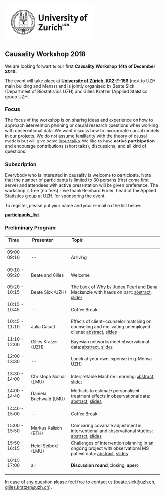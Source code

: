 
![](uzh_logo_e_pos_web_main_zone.jpg)

## Causality Workshop 2018 

We are looking forwart to our first **Causality Workshop 14th of December 2018.** 

The event will take place at <a href="https://www.plaene.uzh.ch/KO2">**University of Zürich, KO2-F-156**</a> (next to UZH main building and Mensa)  and is jointly organised by Beate Sick (Department of Biostatistics UZH) and Gilles Kratzer (Applied Statstics group UZH).

### Focus

The focus of the workshop is on sharing ideas and experience on how to approach intervention planning or causal research questions when working with observational data. We want discuss how to incorporate causal models in our projects. We do not assume familiarity with the theory of causal models but will give some [input talks](talks.md). We like to have **active participation** and encourage contributions (short talks), discussions, and all kind of questions.  

### Subscription
Everybody who is interested in causality is welcome to participate. Note that the number of participants is limited to 30 persons (first come first serve) and attendees with active presentation will be given preference.  The workshop is free (no fees) - we thank Reinhard Furrer, head of the Applied Statistics group at UZH, for sponsoring the event. 

To register, please put your  name and your e-mail on the list below:

  <a href="https://docs.google.com/spreadsheets/d/152oGwHph-zKIKvuVZOR4Ws36xfrmyrhaU6WT8BvJNNM/edit?usp=sharing">**participants_list**</a>

### Preliminary Program: 

Time &nbsp; &nbsp; &nbsp; &nbsp; &nbsp; &nbsp; &nbsp; &nbsp; &nbsp; &nbsp; &nbsp; | Presenter &nbsp; &nbsp; &nbsp; &nbsp; &nbsp;&nbsp; &nbsp; &nbsp; &nbsp; &nbsp; &nbsp; &nbsp; &nbsp; &nbsp; &nbsp; &nbsp;&nbsp; &nbsp; &nbsp; &nbsp; &nbsp; &nbsp; | Topic &nbsp; &nbsp; &nbsp; &nbsp; &nbsp; &nbsp; &nbsp; &nbsp; &nbsp; &nbsp; &nbsp;&nbsp; &nbsp; &nbsp; &nbsp; &nbsp; &nbsp; &nbsp; &nbsp; &nbsp; &nbsp; &nbsp;&nbsp; &nbsp; &nbsp; &nbsp; &nbsp; &nbsp; &nbsp; &nbsp; &nbsp; &nbsp; &nbsp; &nbsp; &nbsp; &nbsp; &nbsp; &nbsp; &nbsp; &nbsp; &nbsp; &nbsp; &nbsp; &nbsp; &nbsp; &nbsp;
---|---|---
09:00 - 09:10 <br><br/> | --        | Arriving
09:10 - 09:20 <br><br/> | Beate and Gilles | Welcome 
09:20 - 10:15 <br><br/> | Beate Sick (UZH) | The book of Why by Judea Pearl and Dana Mackenzie with hands on part: [abstract](talks.md), [slides](/slides/talk_Beate_Sick.pdf) 
10:15 - 10:45 <br><br/> |  --  | Coffee Break
10:45 - 11:10 <br><br/> | Julia Casutt |  Effects of client-counselor matching on counseling and motivating unemployed clients:  [abstract](talks.md), [slides](/slides/talk_Julia_Casutt.pdf) 
11:10 - 12:00 <br><br/> | Gilles Kratzer (UZH) | Bayesian networks meet observational data:  [abstract](talks.md), [slides](/slides/talk_Beate_Sick.pdf) 
12:00 - 13:30 <br><br/> | -- | Lunch at your own expense (e.g. Mensa UZH)
13:30 - 14:00 <br><br/> | Christoph Molnar (LMU)  | Interpretable Machine Learning:  [abstract](talks.md), [slides](/slides/talk_Beate_Sick.pdf)  
14:00 - 14:40 <br><br/>  |  Daniela Buchwald (LMU) | Methods to estimate personalised treatment effects in observational data:  [abstract](talks.md), [slides](/slides/talk_Daniela_Buchwald.pdf) 
14:40 - 15:00 <br><br/> |  --  | Coffee Break
15:00 - 15:50<br><br/>  | Markus Kalisch (ETH)  | Comparing covariate adjustment in interventional and observational studies:  [abstract](talks.md), [slides](/slides/talk_Beate_Sick.pdf) 
15:50 - 16:15 <br><br/>  | Heidi Seibold (LMU) | Challenges of intervention planning in an ongoing project with observational MS patient data:  [abstract](talks.md), [slides](/slides/talk_Heidi_Seibold.pdf) 
16:15 - 17:00 <br><br/> | all |  **Discussion round**, closing, **apero**



In case of any question please feel free to contact us (beate.sick@uzh.ch, gilles.kratzer@uzh.ch).
